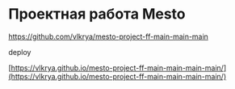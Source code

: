# Проектная работа Mesto

https://github.com/vlkrya/mesto-project-ff-main-main-main

deploy

[https://vlkrya.github.io/mesto-project-ff-main-main-main-main/](https://vlkrya.github.io/mesto-project-ff-main-main-main-main/)
